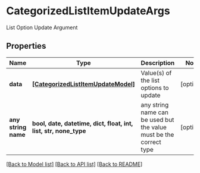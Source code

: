 # CategorizedListItemUpdateArgs

List Option Update Argument

## Properties
Name | Type | Description | Notes
------------ | ------------- | ------------- | -------------
**data** | [**[CategorizedListItemUpdateModel]**](CategorizedListItemUpdateModel.md) | Value(s) of the list options to update | [optional] 
**any string name** | **bool, date, datetime, dict, float, int, list, str, none_type** | any string name can be used but the value must be the correct type | [optional]

[[Back to Model list]](../README.md#documentation-for-models) [[Back to API list]](../README.md#documentation-for-api-endpoints) [[Back to README]](../README.md)


